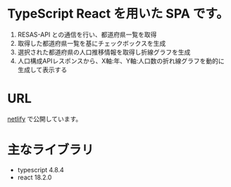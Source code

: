 # TypeScript React を用いた SPA です。

1. RESAS-API との通信を行い、都道府県一覧を取得
1. 取得した都道府県一覧を基にチェックボックスを生成
1. 選択された都道府県の人口推移情報を取得し折線グラフを生成
1. 人口構成APIレスポンスから、X軸:年、Y軸:人口数の折れ線グラフを動的に生成して表示する

# URL

[netlify](https://idyllic-genie-98c8e9.netlify.app)
で公開しています。

# 主なライブラリ
- typescript 4.8.4
- react 18.2.0
